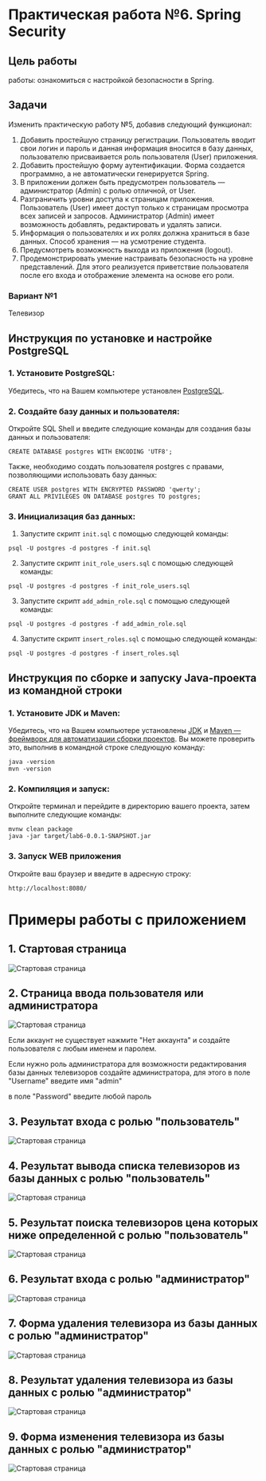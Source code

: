 # Практическая работа №6. Spring Security

## Цель работы

работы: ознакомиться с настройкой безопасности в Spring.

## Задачи

Изменить практическую работу №5, добавив следующий функционал:

1. Добавить простейшую страницу регистрации. Пользователь вводит свои логин и пароль и данная информация вносится в базу данных, пользователю присваивается роль пользователя (User) приложения.
2. Добавить простейшую форму аутентификации. Форма создается программно, а не автоматически генерируется Spring.
3. В приложении должен быть предусмотрен пользователь — администратор (Admin) с ролью отличной, от User.
4. Разграничить уровни доступа к страницам приложения. Пользователь (User) имеет доступ только к страницам просмотра всех записей и запросов. Администратор (Admin) имеет возможность добавлять, редактировать и удалять записи.
5. Информация о пользователях и их ролях должна храниться в базе данных. Способ хранения — на усмотрение студента.
6. Предусмотреть возможность выхода из приложения (logout).
7. Продемонстрировать умение настраивать безопасность на уровне представлений. Для этого реализуется приветствие пользователя после его входа и отображение элемента на основе его роли.

### Вариант №1

Телевизор

## Инструкция по установке и настройке PostgreSQL

### 1. Установите PostgreSQL:

Убедитесь, что на Вашем компьютере установлен [PostgreSQL](https://www.postgresql.org/download/).

### 2. Создайте базу данных и пользователя:

Откройте SQL Shell и введите следующие команды для создания базы данных и пользователя:

```
CREATE DATABASE postgres WITH ENCODING 'UTF8';
```

Также, необходимо создать пользователя postgres с правами, позволяющими использовать базу данных:

```
CREATE USER postgres WITH ENCRYPTED PASSWORD 'qwerty';
GRANT ALL PRIVILEGES ON DATABASE postgres TO postgres; 
```

### 3. Инициализация баз данных:

1. Запустите скрипт ```init.sql``` с помощью следующей команды:

```
psql -U postgres -d postgres -f init.sql
```

2.  Запустите скрипт ```init_role_users.sql``` с помощью следующей команды:
  
```
psql -U postgres -d postgres -f init_role_users.sql
```

3. Запустите скрипт ```add_admin_role.sql``` с помощью следующей команды:
  
```
psql -U postgres -d postgres -f add_admin_role.sql
```
4. Запустите скрипт ```insert_roles.sql``` с помощью следующей команды:
  
```
psql -U postgres -d postgres -f insert_roles.sql
```

## Инструкция по сборке и запуску Java-проекта из командной строки

### 1. Установите JDK и Maven:

Убедитесь, что на Вашем компьютере
установлены [JDK](https://www.oracle.com/java/technologies/downloads/)
и [Maven — фреймворк для автоматизации сборки проектов](https://maven.apache.org/). Вы можете проверить это,
выполнив в командной строке следующую команду:

```
java -version
mvn -version
```

### 2. Компиляция и запуск:

Откройте терминал и перейдите в директорию вашего проекта, затем выполните следующие команды:

```
mvnw clean package
java -jar target/lab6-0.0.1-SNAPSHOT.jar
```

### 3. Запуск WEB приложения

Откройте ваш браузер и введите в адресную строку:

```
http://localhost:8080/
```

# Примеры работы с приложением


## 1. Стартовая страница

 
![Стартовая страница](Home.jpg)


## 2. Страница ввода пользователя или администратора


![Стартовая страница](login.jpg)

Если аккаунт не существует нажмите "Нет аккаунта" и создайте пользователя с любым именем и паролем. 

Если нужно роль администратора для возможности редактирования базы данных телевизоров создайте администратора, для этого в поле "Username" введите имя "admin"

в поле "Password" введите любой пароль


## 3. Результат входа с ролью "пользователь"


![Стартовая страница](user2.jpg)


## 4. Результат вывода списка телевизоров из базы данных с ролью "пользователь"


![Стартовая страница](TVuser21.jpg)


## 5. Результат поиска телевизоров цена которых ниже определенной с ролью "пользователь"


![Стартовая страница](Searchresultuser2.jpg)


## 6. Результат входа с ролью "администратор"


![Стартовая страница](admin.jpg)  


## 7. Форма удаления телевизора из базы данных с ролью "администратор"


![Стартовая страница](adminDeleteTV.jpg)  


## 8. Результат удаления телевизора из базы данных с ролью "администратор"


![Стартовая страница](adminDeleteTVResult.jpg)  


## 9. Форма изменения телевизора из базы данных с ролью "администратор"


![Стартовая страница](adminreductResult.jpg)  









    



   

   
